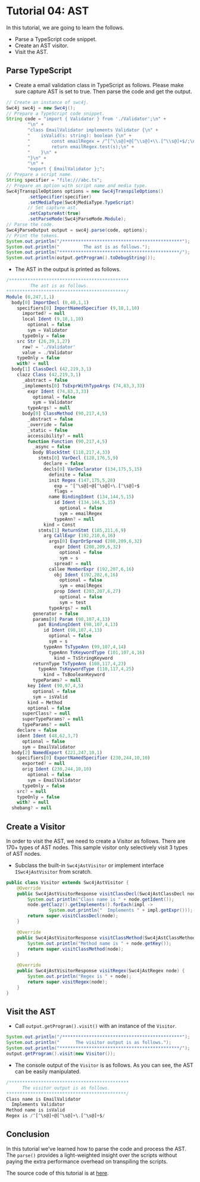 # Tutorial 04: AST

In this tutorial, we are going to learn the follows.

* Parse a TypeScript code snippet.
* Create an AST visitor.
* Visit the AST.

## Parse TypeScript

* Create a email validation class in TypeScript as follows. Please make sure capture AST is set to true. Then parse the code and get the output.

```java
// Create an instance of swc4j.
Swc4j swc4j = new Swc4j();
// Prepare a TypeScript code snippet.
String code = "import { Validator } from './Validator';\n" +
        "\n" +
        "class EmailValidator implements Validator {\n" +
        "    isValid(s: string): boolean {\n" +
        "        const emailRegex = /^[^\\s@]+@[^\\s@]+\\.[^\\s@]+$/;\n" +
        "        return emailRegex.test(s);\n" +
        "    }\n" +
        "}\n" +
        "\n" +
        "export { EmailValidator };";
// Prepare a script name.
String specifier = "file:///abc.ts";
// Prepare an option with script name and media type.
Swc4jTranspileOptions options = new Swc4jTranspileOptions()
        .setSpecifier(specifier)
        .setMediaType(Swc4jMediaType.TypeScript)
        // Set capture ast.
        .setCaptureAst(true)
        .setParseMode(Swc4jParseMode.Module);
// Parse the code.
Swc4jParseOutput output = swc4j.parse(code, options);
// Print the tokens.
System.out.println("/*********************************************");
System.out.println("         The ast is as follows.");
System.out.println("*********************************************/");
System.out.println(output.getProgram().toDebugString());
```

* The AST in the output is printed as follows.

```js
/*********************************************
         The ast is as follows.
*********************************************/
Module (0,247,1,1)
  body[0] ImportDecl (0,40,1,1)
    specifiers[0] ImportNamedSpecifier (9,18,1,10)
      imported? = null
      local Ident (9,18,1,10)
        optional = false
        sym = Validator
      typeOnly = false
    src Str (26,39,1,27)
      raw? = './Validator'
      value = ./Validator
    typeOnly = false
    with? = null
  body[1] ClassDecl (42,219,3,1)
    clazz Class (42,219,3,1)
      _abstract = false
      _implements[0] TsExprWithTypeArgs (74,83,3,33)
        expr Ident (74,83,3,33)
          optional = false
          sym = Validator
        typeArgs? = null
      body[0] ClassMethod (90,217,4,5)
        _abstract = false
        _override = false
        _static = false
        accessibility? = null
        function Function (90,217,4,5)
          _async = false
          body BlockStmt (118,217,4,33)
            stmts[0] VarDecl (128,176,5,9)
              declare = false
              decls[0] VarDeclarator (134,175,5,15)
                definite = false
                init Regex (147,175,5,28)
                  exp = ^[^\s@]+@[^\s@]+\.[^\s@]+$
                  flags = 
                name BindingIdent (134,144,5,15)
                  id Ident (134,144,5,15)
                    optional = false
                    sym = emailRegex
                  typeAnn? = null
              kind = Const
            stmts[1] ReturnStmt (185,211,6,9)
              arg CallExpr (192,210,6,16)
                args[0] ExprOrSpread (208,209,6,32)
                  expr Ident (208,209,6,32)
                    optional = false
                    sym = s
                  spread? = null
                callee MemberExpr (192,207,6,16)
                  obj Ident (192,202,6,16)
                    optional = false
                    sym = emailRegex
                  prop Ident (203,207,6,27)
                    optional = false
                    sym = test
                typeArgs? = null
          generator = false
          params[0] Param (98,107,4,13)
            pat BindingIdent (98,107,4,13)
              id Ident (98,107,4,13)
                optional = false
                sym = s
              typeAnn TsTypeAnn (99,107,4,14)
                typeAnn TsKeywordType (101,107,4,16)
                  kind = TsStringKeyword
          returnType TsTypeAnn (108,117,4,23)
            typeAnn TsKeywordType (110,117,4,25)
              kind = TsBooleanKeyword
          typeParams? = null
        key Ident (90,97,4,5)
          optional = false
          sym = isValid
        kind = Method
        optional = false
      superClass? = null
      superTypeParams? = null
      typeParams? = null
    declare = false
    ident Ident (48,62,3,7)
      optional = false
      sym = EmailValidator
  body[2] NamedExport (221,247,10,1)
    specifiers[0] ExportNamedSpecifier (230,244,10,10)
      exported? = null
      orig Ident (230,244,10,10)
        optional = false
        sym = EmailValidator
      typeOnly = false
    src? = null
    typeOnly = false
    with? = null
  shebang? = null
```

## Create a Visitor

In order to visit the AST, we need to create a Visitor as follows. There are 170+ types of AST nodes. This sample visitor only selectively visit 3 types of AST nodes.

* Subclass the built-in `Swc4jAstVisitor` or implement interface `ISwc4jAstVisitor` from scratch.

```java
public class Visitor extends Swc4jAstVisitor {
    @Override
    public Swc4jAstVisitorResponse visitClassDecl(Swc4jAstClassDecl node) {
        System.out.println("Class name is " + node.getIdent());
        node.getClazz().getImplements().forEach(impl ->
                System.out.println("  Implements " + impl.getExpr()));
        return super.visitClassDecl(node);
    }

    @Override
    public Swc4jAstVisitorResponse visitClassMethod(Swc4jAstClassMethod node) {
        System.out.println("Method name is " + node.getKey());
        return super.visitClassMethod(node);
    }

    @Override
    public Swc4jAstVisitorResponse visitRegex(Swc4jAstRegex node) {
        System.out.println("Regex is " + node);
        return super.visitRegex(node);
    }
}
```

## Visit the AST

* Call `output.getProgram().visit()` with an instance of the `Visitor`.

```java
System.out.println("/*********************************************");
System.out.println("      The visitor output is as follows.");
System.out.println("*********************************************/");
output.getProgram().visit(new Visitor());
```

* The console output of the `Visitor` is as follows. As you can see, the AST can be easily manipulated.

```js
/*********************************************
      The visitor output is as follows.
*********************************************/
Class name is EmailValidator
  Implements Validator
Method name is isValid
Regex is /^[^\s@]+@[^\s@]+\.[^\s@]+$/
```

## Conclusion

In this tutorial we've learned how to parse the code and process the AST. The `parse()` provides a light-weighted insight over the scripts without paying the extra performance overhead on transpiling the scripts.

The source code of this tutorial is at [here](../../src/test/java/com/caoccao/javet/swc4j/tutorials/Tutorial04Ast.java).
